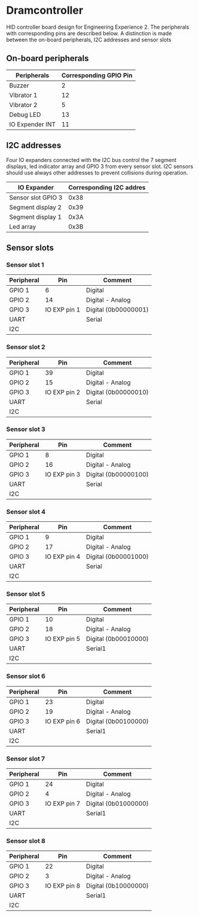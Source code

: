 # Dramcontroller
HID controller board design for Engineering Experience 2.
The peripherals with corresponding pins are described below. 
A distinction is made between the on-board peripherals, I2C addresses and sensor slots

## On-board peripherals
| Peripherals | Corresponding GPIO Pin  |
|---|---|
| Buzzer | 2 |
| Vibrator 1 | 12 |
| Vibrator 2 | 5 |
| Debug LED | 13 |
| IO Expender INT | 11 |

## I2C addresses
Four IO expanders connected with the I2C bus control the 7 segment displays, led indicator array and GPIO 3 from every sensor slot. I2C sensors should use always other addresses to prevent collisions during operation.

| IO Expander | Corresponding I2C addres  |
|---|---|
| Sensor slot GPIO 3 | 0x38 |
| Segment display 2 | 0x39 |
| Segment display 1 | 0x3A |
| Led array | 0x3B |


## Sensor slots
### Sensor slot 1
| Peripheral | Pin | Comment |
|---|---|---|
| GPIO 1 | 6 | Digital |
| GPIO 2 | 14  | Digital - Analog |
| GPIO 3 | IO EXP pin 1 | Digital (0b00000001) |
| UART  |  | Serial |
| I2C  |  |  |

### Sensor slot 2
| Peripheral | Pin | Comment |
|---|---|---|
| GPIO 1 | 39 | Digital |
| GPIO 2 | 15  | Digital - Analog |
| GPIO 3 | IO EXP pin 2 | Digital (0b00000010) |
| UART  |  | Serial |
| I2C  |  |  |

### Sensor slot 3
| Peripheral | Pin | Comment |
|---|---|---|
| GPIO 1 | 8 | Digital |
| GPIO 2 | 16  | Digital - Analog |
| GPIO 3 | IO EXP pin 3 | Digital (0b00000100) |
| UART  |  | Serial |
| I2C  |  |  |

### Sensor slot 4
| Peripheral | Pin | Comment |
|---|---|---|
| GPIO 1 | 9 | Digital |
| GPIO 2 | 17  | Digital - Analog |
| GPIO 3 | IO EXP pin 4 | Digital (0b00001000) |
| UART  |  | Serial |
| I2C  |  |  |

### Sensor slot 5
| Peripheral | Pin | Comment |
|---|---|---|
| GPIO 1 | 10 | Digital |
| GPIO 2 | 18  | Digital - Analog |
| GPIO 3 | IO EXP pin 5 | Digital (0b00010000) |
| UART  |  | Serial1 |
| I2C  |  |  |

### Sensor slot 6
| Peripheral | Pin | Comment |
|---|---|---|
| GPIO 1 | 23 | Digital |
| GPIO 2 | 19  | Digital - Analog |
| GPIO 3 | IO EXP pin 6 | Digital (0b00100000) |
| UART  |  | Serial1 |
| I2C  |  |  |

### Sensor slot 7
| Peripheral | Pin | Comment |
|---|---|---|
| GPIO 1 | 24 | Digital |
| GPIO 2 | 4  | Digital - Analog |
| GPIO 3 | IO EXP pin 7 | Digital (0b01000000) |
| UART  |  | Serial1 |
| I2C  |  |  |

### Sensor slot 8
| Peripheral | Pin | Comment |
|---|---|---|
| GPIO 1 | 22 | Digital |
| GPIO 2 | 3  | Digital - Analog |
| GPIO 3 | IO EXP pin 8 | Digital (0b10000000) |
| UART  |  | Serial1 |
| I2C  |  |  |

